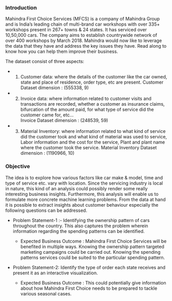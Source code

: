 
### Introduction
Mahindra First Choice Services (MFCS) is a company of Mahindra Group and is India’s leading chain of multi-brand car workshops with over 335+ workshops present in 267+ towns & 24 states. It has serviced over 10,50,000 cars. The company aims to establish countrywide network of over 400 workshops by March 2018. Mahindra would now like to leverage the data that they have and address the key issues they have. Read along to know how you can help them improve their business.

 The dataset consist of three aspects:

* 1. Customer data: where the details of the customer like the car owned, state and place of residence, order type, etc are present. 
     Customer Dataset dimension : (555338, 9)
* 2. Invoice data: where information related to customer visits and transactions are recorded, whether a customer as insurance claims, bifurcation of the amount paid, for what
     type of service did the customer came for, etc...   
     Invoice Dataset dimension : (248539, 59)
     
* 3. Material Inventory: where information related to what kind of service did the customer took and what kind of material was used to service, Labor information and the cost for the service, Plant and plant name where the customer took the service.
    Material Inventory Dataset dimension : (1190966, 10)


### Objective 

The idea is to explore how various factors like car make & model, time and type of service etc. vary with location. Since the servicing industry is local in nature, this kind of an analysis could possibly render some really interesting business insights. Furthermore, this analysis will enable us to formulate more concrete machine learning problems. 
From the data at hand it is possible to extract insights about customer behaviour especially the following questions can be addressed.

 * Problem Statement-1 :- Identifying the ownership pattern of cars throughout the country. This also captures the problem wherein information regarding the spending patterns can be identified.
   * Expected Business Outcome : Mahindra First Choice Services will be benefited in multiple ways. Knowing the ownership pattern targeted marketing campaigns could be carried out. Knowing the spending patterns services could be suited to the particular spending pattern.  
 
 
* Problem Statement-2: Identify the type of order each state receives and present it as an interactive visualization.  

  * Expected Business Outcome : This could potentially give information about how Mahindra First Choice needs to be prepared to tackle various seasonal cases.
 
